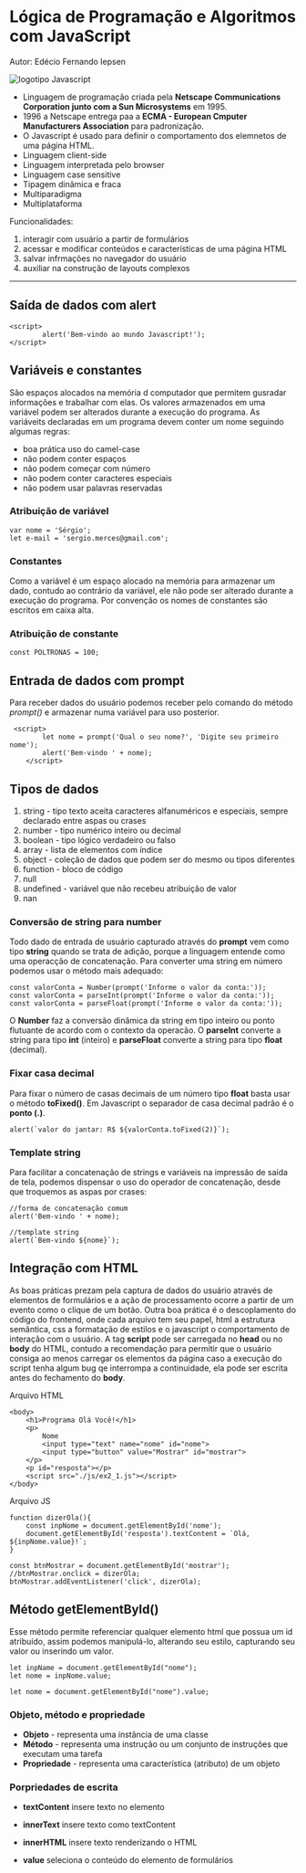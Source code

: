 # Lógica de Programação e Algoritmos com JavaScript

Autor: Edécio Fernando Iepsen

![logotipo Javascript](javascript_logo.png)

- Linguagem de programação criada pela **Netscape Communications Corporation junto com a Sun Microsystems** em 1995.
- 1996 a Netscape entrega paa a **ECMA - European Cmputer Manufacturers Association** para padronização.
- O Javascript é usado para definir o comportamento dos elemnetos de uma página HTML.
- Linguagem client-side
- Linguagem interpretada pelo browser
- Linguagem case sensitive
- Tipagem dinâmica e fraca
- Multiparadigma
- Multiplataforma

Funcionalidades:

1. interagir com usuário a partir de formulários
2. acessar e modificar conteúdos e características de uma página HTML
3. salvar infrmações no navegador do usuário
4. auxiliar na construção de layouts complexos

---

## Saída de dados com alert

```
<script>
        alert('Bem-vindo ao mundo Javascript!');
</script>
```

## Variáveis e constantes

São espaços alocados na memória d computador que permitem gusradar informações e trabalhar com elas. Os valores armazenados em uma variável podem ser alterados durante a execução do programa.
As variáveits declaradas em um programa devem conter um nome seguindo algumas regras:

- boa prática uso do camel-case
- não podem conter espaços
- não podem começar com número
- não podem conter caracteres especiais
- não podem usar palavras reservadas

### Atribuição de variável

```
var nome = 'Sérgio';
let e-mail = 'sergio.merces@gmail.com';
```

### Constantes

Como a variável é um espaço alocado na memória para armazenar um dado, contudo ao contrário da variável, ele não pode ser alterado durante a execução do programa. Por convenção os nomes de constantes são escritos em caixa alta.

### Atribuição de constante

```
const POLTRONAS = 100;
```

## Entrada de dados com prompt

Para receber dados do usuário podemos receber pelo comando do método _prompt()_ e armazenar numa variável para uso posterior.

```
 <script>
        let nome = prompt('Qual o seu nome?', 'Digite seu primeiro nome');
        alert('Bem-vindo ' + nome);
    </script>
```

## Tipos de dados

1. string - tipo texto aceita caracteres alfanuméricos e especiais, sempre declarado entre aspas ou crases
2. number - tipo numérico inteiro ou decimal
3. boolean - tipo lógico verdadeiro ou falso
4. array - lista de elementos com índice
5. object - coleção de dados que podem ser do mesmo ou tipos diferentes
6. function - bloco de código
7. null
8. undefined - variável que não recebeu atribuição de valor
9. nan

### Conversão de string para number

Todo dado de entrada de usuário capturado através do **prompt** vem como tipo **string** quando se trata de adição, porque a linguagem entende como uma operacção de concatenação. Para converter uma string em número podemos usar o método mais adequado:

```
const valorConta = Number(prompt('Informe o valor da conta:'));
const valorConta = parseInt(prompt('Informe o valor da conta:'));
const valorConta = parseFloat(prompt('Informe o valor da conta:'));
```

O **Number** faz a conversão dinâmica da string em tipo inteiro ou ponto flutuante de acordo com o contexto da operacão.
O **parseInt** converte a string para tipo **int** (inteiro) e **parseFloat** converte a string para tipo **float** (decimal).

### Fixar casa decimal

Para fixar o número de casas decimais de um número tipo **float** basta usar o método **toFixed()**.
Em Javascript o separador de casa decimal padrão é o **ponto (.)**.

```
alert(`valor do jantar: R$ ${valorConta.toFixed(2)}`);
```

### Template string

Para facilitar a concatenação de strings e variáveis na impressão de saída de tela, podemos dispensar o uso do operador de concatenação, desde que troquemos as aspas por crases:

```
//forma de concatenação comum
alert('Bem-vindo ' + nome);

//template string
alert(`Bem-vindo ${nome}`);
```

## Integração com HTML

As boas práticas prezam pela captura de dados do usuário através de elementos de formulários e a ação de processamento ocorre a partir de um evento como o clique de um botão. Outra boa prática é o descoplamento do código do frontend, onde cada arquivo tem seu papel, html a estrutura semântica, css a formatação de estilos e o javascript o comportamento de interação com o usuário.
A tag **script** pode ser carregada no **head** ou no **body** do HTML, contudo a recomendação para permitir que o usuário consiga ao menos carregar os elementos da página caso a execução do script tenha algum bug qe interrompa a continuidade, ela pode ser escrita antes do fechamento do **body**.

Arquivo HTML

```
<body>
    <h1>Programa Olá Você!</h1>
    <p>
        Nome
        <input type="text" name="nome" id="nome">
        <input type="button" value="Mostrar" id="mostrar">
    </p>
    <p id="resposta"></p>
    <script src="./js/ex2_1.js"></script>
</body>
```

Arquivo JS

```
function dizerOla(){
    const inpNome = document.getElementById('nome');
    document.getElementById('resposta').textContent = `Olá, ${inpNome.value}!`;
}

const btnMostrar = document.getElementById('mostrar');
//btnMostrar.onclick = dizerOla;
btnMostrar.addEventListener('click', dizerOla);
```

## Método getElementById()

Esse método permite referenciar qualquer elemento html que possua um id atribuído, assim podemos manipulá-lo, alterando seu estilo, capturando seu valor ou inserindo um valor.

```
let inpName = document.getElementById("nome");
let nome = inpNome.value;

let nome = document.getElementById("nome").value;
```

### Objeto, método e propriedade

- **Objeto** - representa uma instância de uma classe
- **Método** - representa uma instrução ou um conjunto de instruções que executam uma tarefa
- **Propriedade** - representa uma característica (atributo) de um objeto

### Porpriedades de escrita

- **textContent** insere texto no elemento

- **innerText** insere texto como textContent

- **innerHTML** insere texto renderizando o HTML

- **value** seleciona o conteúdo do elemento de formulários
